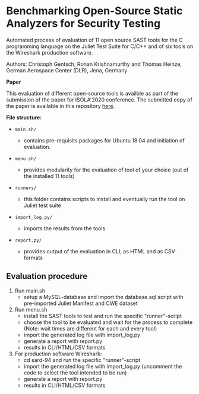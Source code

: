 # Benchmarking Open-Source Static Analyzers for Security Testing

Automated process of evaluation of 11 open source SAST tools for the C programming language on the Juliet Test Suite
for C/C++ and of six tools on the Wireshark production software.

Authors: Christoph Gentsch, Rohan Krishnamurthy and Thomas Heinze, German Aerospace Center (DLR), Jena, Germany

**Paper**

This evaluation of different open-source tools is availble as part of the submission of the paper for ISOLA'2020 conference.
The submitted copy of the paper is available in this repository [here](paper/sast_isola.pdf).

**File structure:**

- `main.sh/`

  - contains pre-requisits packages for Ubuntu 18.04 and initiation of evaluation.
  
- `menu.sh/`

  - provides modularity for the evaluation of tool of your choice (out of the installed 11 tools)

- `runners/`

  - this folder contains scripts to install and eventually run the tool on Juliet test suite

- `import_log.py/`

  - imports the results from the tools

- `report.py/`

  - provides output of the evaluation in CLI, as HTML and as CSV formats

## Evaluation procedure

1. Run main.sh
    - setup a MySQL-database and import the database.sql script with pre-imported Juliet Manifest and CWE dataset
2. Run menu.sh
    - install the SAST tools to test and run the specific "runner"-script
    - choose the tool to be evaluated and wait for the process to complete (Note: wait times are different for each and every tool)
    - import the generated log file with import_log.py 
    - generate a report with report.py
    - results in CLI/HTML/CSV formats
3. For production software Wireshark:
    - cd sard-94 and run the specific "runner"-script
    - import the generated log file with import_log.py (uncomment the code to select the tool intended to be run)
    - generate a report with report.py
    - results in CLI/HTML/CSV formats


